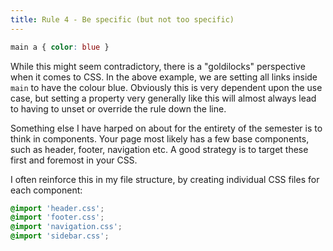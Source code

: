 ```yaml
---
title: Rule 4 - Be specific (but not too specific)
---
```


~~~css
main a { color: blue }
~~~

While this might seem contradictory, there is a "goldilocks" perspective when it comes to CSS. In the above example, we are setting all links inside `main` to have the colour blue. Obviously this is very dependent upon the use case, but setting a property very generally like this will almost always lead to having to unset or override the rule down the line.

Something else I have harped on about for the entirety of the semester is to think in components. Your page most likely has a few base components, such as header, footer, navigation etc. A good strategy is to target these first and foremost in your CSS.

I often reinforce this in my file structure, by creating individual CSS files for each component:

~~~css
@import 'header.css';
@import 'footer.css';
@import 'navigation.css';
@import 'sidebar.css';
~~~